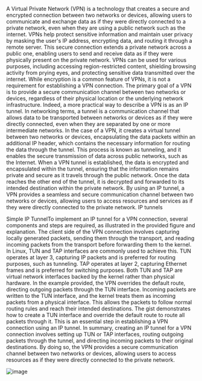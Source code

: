 A Virtual Private Network (VPN) is a technology that creates a secure and encrypted connection between two networks or devices, allowing users to communicate and exchange data as if they were directly connected to a private network, even when they are using a public network such as the internet. VPNs help protect sensitive information and maintain user privacy by masking the user's IP address, encrypting data, and routing it through a remote server. This secure connection extends a private network across a public one, enabling users to send and receive data as if they were physically present on the private network.
VPNs can be used for various purposes, including accessing region-restricted content, shielding browsing activity from prying eyes, and protecting sensitive data transmitted over the internet. While encryption is a common feature of VPNs, it is not a requirement for establishing a VPN connection. The primary goal of a VPN is to provide a secure communication channel between two networks or devices, regardless of their physical location or the underlying network infrastructure.
Indeed, a more practical way to describe a VPN is as an IP tunnel. In networking terms, a tunnel is a communication channel that allows data to be transported between networks or devices as if they were directly connected, even when they are separated by one or more intermediate networks.
In the case of a VPN, it creates a virtual tunnel between two networks or devices, encapsulating the data packets within an additional IP header, which contains the necessary information for routing the data through the tunnel. This process is known as tunneling, and it enables the secure transmission of data across public networks, such as the Internet.
When a VPN tunnel is established, the data is encrypted and encapsulated within the tunnel, ensuring that the information remains private and secure as it travels through the public network. Once the data reaches the other end of the tunnel, it is decrypted and forwarded to its intended destination within the private network. By using an IP tunnel, a VPN provides a seamless and secure communication channel between two networks or devices, allowing users to access resources and services as if they were directly connected to the private network.
IP tunnels

Simple IP TunnelTo implement an IP tunnel for a VPN connection, several components and steps are required, as illustrated in the provided figure and explanation. The client side of the VPN connection involves capturing locally generated packets, sending them through the transport, and reading incoming packets from the transport before forwarding them to the kernel.
In Linux, TUN and TAP interfaces are commonly used to achieve this. TUN operates at layer 3, capturing IP packets and is preferred for routing purposes, such as tunneling. TAP operates at layer 2, capturing Ethernet frames and is preferred for switching purposes. Both TUN and TAP are virtual network interfaces backed by the kernel rather than physical hardware.
In the example provided, the VPN overrides the default route, directing outgoing packets through the TUN interface. Incoming packets are written to the TUN interface, and the kernel treats them as incoming packets from a physical interface. This allows the packets to follow normal routing rules and reach their intended destinations.
The gist demonstrates how to create a TUN interface and override the default route to route all packets through it. This is an essential step in establishing a VPN connection using an IP tunnel.
In summary, creating an IP tunnel for a VPN connection involves setting up TUN or TAP interfaces, routing outgoing packets through the tunnel, and directing incoming packets to their original destinations. By doing so, the VPN provides a secure communication channel between two networks or devices, allowing users to access resources as if they were directly connected to the private network.

![image](https://github.com/SavvyChic42/VPN-App/assets/151141927/7a2129ca-94ee-4d4f-a3cf-99aa227f655f)
